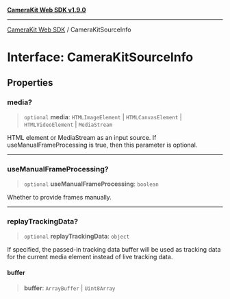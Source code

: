 [**CameraKit Web SDK v1.9.0**](../README.md)

***

[CameraKit Web SDK](../globals.md) / CameraKitSourceInfo

# Interface: CameraKitSourceInfo

## Properties

### media?

> `optional` **media**: `HTMLImageElement` \| `HTMLCanvasElement` \| `HTMLVideoElement` \| `MediaStream`

HTML element or MediaStream as an input source.
If useManualFrameProcessing is true, then this parameter is optional.

***

### useManualFrameProcessing?

> `optional` **useManualFrameProcessing**: `boolean`

Whether to provide frames manually.

***

### replayTrackingData?

> `optional` **replayTrackingData**: `object`

If specified, the passed-in tracking data buffer will be used as tracking data for the current
media element instead of live tracking data.

#### buffer

> **buffer**: `ArrayBuffer` \| `Uint8Array`
